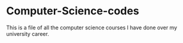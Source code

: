 # Computer-Science-codes
This is a file of all the computer science courses I have done over my university career.
